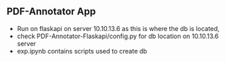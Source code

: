 ## PDF-Annotator App
- Run on flaskapi on server 10.10.13.6 as this is where the db is located,
- check PDF-Annotator-Flaskapi/config.py for db location on 10.10.13.6 server
- exp.ipynb contains scripts used to create db